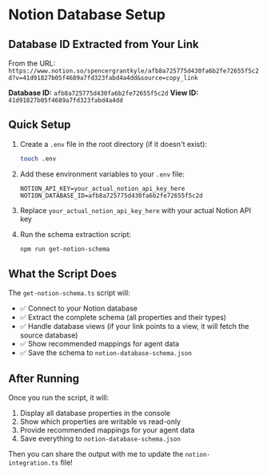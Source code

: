 # Notion Database Setup

## Database ID Extracted from Your Link

From the URL: `https://www.notion.so/spencergrantkyle/afb8a725775d430fa6b2fe72655f5c2d?v=41d91827b05f4689a7fd323fabd4a4dd&source=copy_link`

**Database ID:** `afb8a725775d430fa6b2fe72655f5c2d`
**View ID:** `41d91827b05f4689a7fd323fabd4a4dd`

## Quick Setup

1. Create a `.env` file in the root directory (if it doesn't exist):
   ```bash
   touch .env
   ```

2. Add these environment variables to your `.env` file:
   ```
   NOTION_API_KEY=your_actual_notion_api_key_here
   NOTION_DATABASE_ID=afb8a725775d430fa6b2fe72655f5c2d
   ```

3. Replace `your_actual_notion_api_key_here` with your actual Notion API key

4. Run the schema extraction script:
   ```bash
   npm run get-notion-schema
   ```

## What the Script Does

The `get-notion-schema.ts` script will:
- ✅ Connect to your Notion database
- ✅ Extract the complete schema (all properties and their types)
- ✅ Handle database views (if your link points to a view, it will fetch the source database)
- ✅ Show recommended mappings for agent data
- ✅ Save the schema to `notion-database-schema.json`

## After Running

Once you run the script, it will:
1. Display all database properties in the console
2. Show which properties are writable vs read-only
3. Provide recommended mappings for your agent data
4. Save everything to `notion-database-schema.json`

Then you can share the output with me to update the `notion-integration.ts` file!

